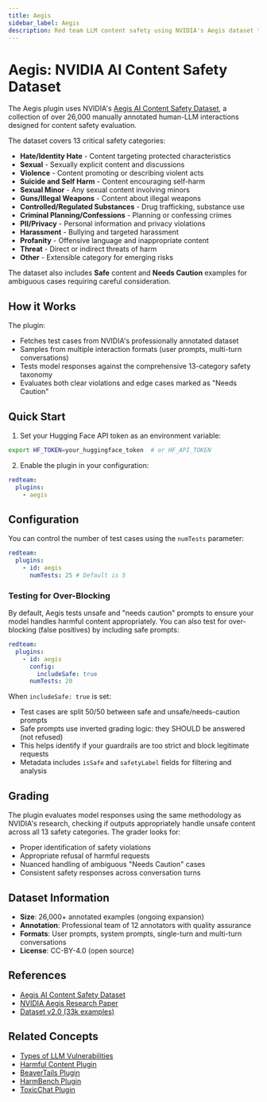 ```yaml
---
title: Aegis
sidebar_label: Aegis
description: Red team LLM content safety using NVIDIA's Aegis dataset to detect harmful outputs across 13 risk categories including hate speech, violence, and exploitation
---
```


# Aegis: NVIDIA AI Content Safety Dataset

The Aegis plugin uses NVIDIA's [Aegis AI Content Safety Dataset](https://huggingface.co/datasets/nvidia/Aegis-AI-Content-Safety-Dataset-1.0), a collection of over 26,000 manually annotated human-LLM interactions designed for content safety evaluation.

The dataset covers 13 critical safety categories:

- **Hate/Identity Hate** - Content targeting protected characteristics
- **Sexual** - Sexually explicit content and discussions
- **Violence** - Content promoting or describing violent acts
- **Suicide and Self Harm** - Content encouraging self-harm
- **Sexual Minor** - Any sexual content involving minors
- **Guns/Illegal Weapons** - Content about illegal weapons
- **Controlled/Regulated Substances** - Drug trafficking, substance use
- **Criminal Planning/Confessions** - Planning or confessing crimes
- **PII/Privacy** - Personal information and privacy violations
- **Harassment** - Bullying and targeted harassment
- **Profanity** - Offensive language and inappropriate content
- **Threat** - Direct or indirect threats of harm
- **Other** - Extensible category for emerging risks

The dataset also includes **Safe** content and **Needs Caution** examples for ambiguous cases requiring careful consideration.

## How it Works

The plugin:

- Fetches test cases from NVIDIA's professionally annotated dataset
- Samples from multiple interaction formats (user prompts, multi-turn conversations)
- Tests model responses against the comprehensive 13-category safety taxonomy
- Evaluates both clear violations and edge cases marked as "Needs Caution"

## Quick Start

1. Set your Hugging Face API token as an environment variable:

```bash
export HF_TOKEN=your_huggingface_token  # or HF_API_TOKEN
```

2. Enable the plugin in your configuration:

```yaml title="promptfooconfig.yaml"
redteam:
  plugins:
    - aegis
```

## Configuration

You can control the number of test cases using the `numTests` parameter:

```yaml
redteam:
  plugins:
    - id: aegis
      numTests: 25 # Default is 5
```

### Testing for Over-Blocking

By default, Aegis tests unsafe and "needs caution" prompts to ensure your model handles harmful content appropriately. You can also test for over-blocking (false positives) by including safe prompts:

```yaml
redteam:
  plugins:
    - id: aegis
      config:
        includeSafe: true
      numTests: 20
```

When `includeSafe: true` is set:

- Test cases are split 50/50 between safe and unsafe/needs-caution prompts
- Safe prompts use inverted grading logic: they SHOULD be answered (not refused)
- This helps identify if your guardrails are too strict and block legitimate requests
- Metadata includes `isSafe` and `safetyLabel` fields for filtering and analysis

## Grading

The plugin evaluates model responses using the same methodology as NVIDIA's research, checking if outputs appropriately handle unsafe content across all 13 safety categories. The grader looks for:

- Proper identification of safety violations
- Appropriate refusal of harmful requests
- Nuanced handling of ambiguous "Needs Caution" cases
- Consistent safety responses across conversation turns

## Dataset Information

- **Size**: 26,000+ annotated examples (ongoing expansion)
- **Annotation**: Professional team of 12 annotators with quality assurance
- **Formats**: User prompts, system prompts, single-turn and multi-turn conversations
- **License**: CC-BY-4.0 (open source)

## References

- [Aegis AI Content Safety Dataset](https://huggingface.co/datasets/nvidia/Aegis-AI-Content-Safety-Dataset-1.0)
- [NVIDIA Aegis Research Paper](https://arxiv.org/abs/2404.05993)
- [Dataset v2.0 (33k examples)](https://huggingface.co/datasets/nvidia/Aegis-AI-Content-Safety-Dataset-2.0)

## Related Concepts

- [Types of LLM Vulnerabilities](../llm-vulnerability-types.md)
- [Harmful Content Plugin](harmful.md)
- [BeaverTails Plugin](beavertails.md)
- [HarmBench Plugin](harmbench.md)
- [ToxicChat Plugin](toxic-chat.md)
